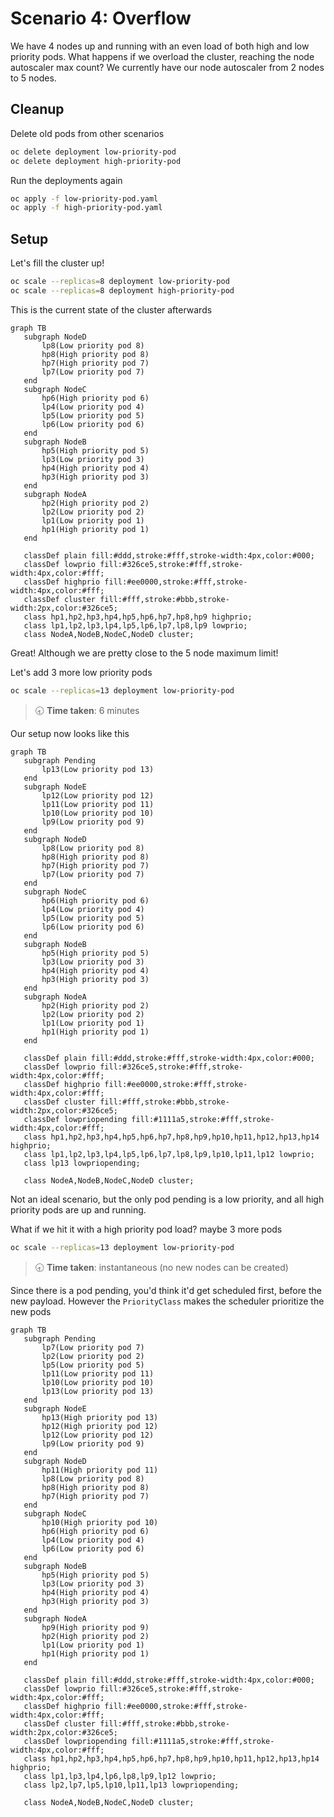 # Scenario 4: Overflow

We have 4 nodes up and running with an even load of both high and low priority pods. What happens if we overload the cluster, reaching the node autoscaler max count? We currently have our node autoscaler from 2 nodes to 5 nodes.

## Cleanup

Delete old pods from other scenarios

```bash
oc delete deployment low-priority-pod
oc delete deployment high-priority-pod
```

Run the deployments again

```bash
oc apply -f low-priority-pod.yaml
oc apply -f high-priority-pod.yaml
```

## Setup

Let's fill the cluster up!

```bash
oc scale --replicas=8 deployment low-priority-pod
oc scale --replicas=8 deployment high-priority-pod
```

This is the current state of the cluster afterwards

```mermaid
graph TB
   subgraph NodeD
       lp8(Low priority pod 8)
       hp8(High priority pod 8)
       hp7(High priority pod 7)
       lp7(Low priority pod 7)
   end
   subgraph NodeC
       hp6(High priority pod 6)
       lp4(Low priority pod 4)
       lp5(Low priority pod 5)
       lp6(Low priority pod 6)
   end
   subgraph NodeB
       hp5(High priority pod 5)
       lp3(Low priority pod 3)
       hp4(High priority pod 4)
       hp3(High priority pod 3)
   end
   subgraph NodeA
       hp2(High priority pod 2)
       lp2(Low priority pod 2)
       lp1(Low priority pod 1)
       hp1(High priority pod 1)
   end
 
   classDef plain fill:#ddd,stroke:#fff,stroke-width:4px,color:#000;
   classDef lowprio fill:#326ce5,stroke:#fff,stroke-width:4px,color:#fff;
   classDef highprio fill:#ee0000,stroke:#fff,stroke-width:4px,color:#fff;
   classDef cluster fill:#fff,stroke:#bbb,stroke-width:2px,color:#326ce5;
   class hp1,hp2,hp3,hp4,hp5,hp6,hp7,hp8,hp9 highprio;
   class lp1,lp2,lp3,lp4,lp5,lp6,lp7,lp8,lp9 lowprio;
   class NodeA,NodeB,NodeC,NodeD cluster;
```

Great! Although we are pretty close to the 5 node maximum limit!

Let's add 3 more low priority pods

```bash
oc scale --replicas=13 deployment low-priority-pod
```

> 🕣 **Time taken**: 6 minutes

Our setup now looks like this

```mermaid
graph TB
   subgraph Pending
       lp13(Low priority pod 13)
   end
   subgraph NodeE
       lp12(Low priority pod 12)
       lp11(Low priority pod 11)
       lp10(Low priority pod 10)
       lp9(Low priority pod 9)
   end
   subgraph NodeD
       lp8(Low priority pod 8)
       hp8(High priority pod 8)
       hp7(High priority pod 7)
       lp7(Low priority pod 7)
   end
   subgraph NodeC
       hp6(High priority pod 6)
       lp4(Low priority pod 4)
       lp5(Low priority pod 5)
       lp6(Low priority pod 6)
   end
   subgraph NodeB
       hp5(High priority pod 5)
       lp3(Low priority pod 3)
       hp4(High priority pod 4)
       hp3(High priority pod 3)
   end
   subgraph NodeA
       hp2(High priority pod 2)
       lp2(Low priority pod 2)
       lp1(Low priority pod 1)
       hp1(High priority pod 1)
   end
 
   classDef plain fill:#ddd,stroke:#fff,stroke-width:4px,color:#000;
   classDef lowprio fill:#326ce5,stroke:#fff,stroke-width:4px,color:#fff;
   classDef highprio fill:#ee0000,stroke:#fff,stroke-width:4px,color:#fff;
   classDef cluster fill:#fff,stroke:#bbb,stroke-width:2px,color:#326ce5;
   classDef lowpriopending fill:#1111a5,stroke:#fff,stroke-width:4px,color:#fff;
   class hp1,hp2,hp3,hp4,hp5,hp6,hp7,hp8,hp9,hp10,hp11,hp12,hp13,hp14 highprio;
   class lp1,lp2,lp3,lp4,lp5,lp6,lp7,lp8,lp9,lp10,lp11,lp12 lowprio;
   class lp13 lowpriopending;

   class NodeA,NodeB,NodeC,NodeD cluster;
```

Not an ideal scenario, but the only pod pending is a low priority, and all high priority pods are up and running.

What if we hit it with a high priority pod load? maybe 3 more pods

```bash
oc scale --replicas=13 deployment low-priority-pod
```

> 🕣 **Time taken**: instantaneous (no new nodes can be created)

Since there is a pod pending, you'd think it'd get scheduled first, before the new payload. However the `PriorityClass` makes the scheduler prioritize the new pods

```mermaid
graph TB
   subgraph Pending
       lp7(Low priority pod 7)
       lp2(Low priority pod 2)
       lp5(Low priority pod 5)
       lp11(Low priority pod 11)
       lp10(Low priority pod 10)
       lp13(Low priority pod 13)
   end
   subgraph NodeE
       hp13(High priority pod 13)
       hp12(High priority pod 12)
       lp12(Low priority pod 12)
       lp9(Low priority pod 9)
   end
   subgraph NodeD
       hp11(High priority pod 11)
       lp8(Low priority pod 8)
       hp8(High priority pod 8)
       hp7(High priority pod 7)
   end
   subgraph NodeC
       hp10(High priority pod 10)
       hp6(High priority pod 6)
       lp4(Low priority pod 4)
       lp6(Low priority pod 6)
   end
   subgraph NodeB
       hp5(High priority pod 5)
       lp3(Low priority pod 3)
       hp4(High priority pod 4)
       hp3(High priority pod 3)
   end
   subgraph NodeA
       hp9(High priority pod 9)
       hp2(High priority pod 2)
       lp1(Low priority pod 1)
       hp1(High priority pod 1)
   end
 
   classDef plain fill:#ddd,stroke:#fff,stroke-width:4px,color:#000;
   classDef lowprio fill:#326ce5,stroke:#fff,stroke-width:4px,color:#fff;
   classDef highprio fill:#ee0000,stroke:#fff,stroke-width:4px,color:#fff;
   classDef cluster fill:#fff,stroke:#bbb,stroke-width:2px,color:#326ce5;
   classDef lowpriopending fill:#1111a5,stroke:#fff,stroke-width:4px,color:#fff;
   class hp1,hp2,hp3,hp4,hp5,hp6,hp7,hp8,hp9,hp10,hp11,hp12,hp13,hp14 highprio;
   class lp1,lp3,lp4,lp6,lp8,lp9,lp12 lowprio;
   class lp2,lp7,lp5,lp10,lp11,lp13 lowpriopending;

   class NodeA,NodeB,NodeC,NodeD cluster;
```